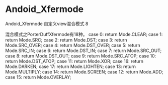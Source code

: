 # Andoid_Xfermode
Andoid_Xfermode  自定义view混合模式 8

混合模式之PorterDuffXfermode有18种。
case  0: return Mode.CLEAR;
case  1: return Mode.SRC;
case  2: return Mode.DST;
case  3: return Mode.SRC_OVER;
case  4: return Mode.DST_OVER;
case  5: return Mode.SRC_IN;
case  6: return Mode.DST_IN;
case  7: return Mode.SRC_OUT;
case  8: return Mode.DST_OUT;
case  9: return Mode.SRC_ATOP;
case 10: return Mode.DST_ATOP;
case 11: return Mode.XOR;
case 16: return Mode.DARKEN;
case 17: return Mode.LIGHTEN;
case 13: return Mode.MULTIPLY;
case 14: return Mode.SCREEN;
case 12: return Mode.ADD;
case 15: return Mode.OVERLAY;
